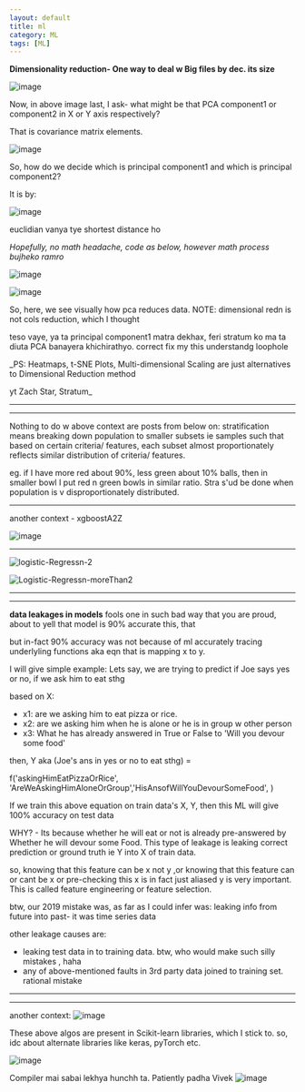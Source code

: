 ```yaml
---
layout: default
title: ml
category: ML
tags: [ML]
---
```


**Dimensionality reduction- One way to deal w Big files by dec. its size**

![image](https://github.com/sbibek086/write-the-docs/assets/11883023/6d1f50dd-88a2-459b-8c72-5f0b83485ba1)

Now, in above image last, I ask- what might be that PCA component1 or component2 in X or Y axis respectively?

That is covariance matrix elements.

![image](https://github.com/user-attachments/assets/4838595f-2142-4cc9-b270-63065e8d18b8)

So, how do we decide which is principal component1 and which is principal component2?

It is by:

![image](https://github.com/user-attachments/assets/555d0ef3-f1a3-485f-bed6-357628404b12)

euclidian vanya tye shortest distance ho 

_Hopefully, no math headache, code as below, however math process bujheko ramro_

![image](https://github.com/sbibek086/write-the-docs/assets/11883023/b5a6f20f-60fb-4555-a354-9eec8ecfa8a4)

![image](https://github.com/sbibek086/write-the-docs/assets/11883023/3c58abd1-09c5-4b3a-a809-b000f2359623)

So, here, we see visually how pca reduces data. NOTE: dimensional redn is not cols reduction, which I thought

teso vaye, ya ta principal component1 matra dekhax, feri stratum ko ma ta diuta PCA banayera khichirathyo. correct fix my this understandg loophole

_PS: Heatmaps, t-SNE Plots, Multi-dimensional Scaling are just alternatives to Dimensional Reduction method

yt Zach Star, Stratum_

---
---
Nothing to do w above context are posts from below on:
stratification means breaking down population to smaller subsets ie samples such that based on certain criteria/ features, each subset almost proportionately reflects similar distribution of criteria/ features.

eg. if I have more red about 90%, less green about 10% balls, then in smaller bowl I put red n green bowls in similar ratio. Stra s'ud be done when population is v disproportionately distributed.

---
another context - xgboostA2Z

![image](https://github.com/sbibek086/write-the-docs/assets/11883023/2c546095-b073-4a2e-a088-ce88397c187e)

---
![logistic-Regressn-2](https://github.com/user-attachments/assets/41420ee9-b15c-4f9d-8a36-192b2958ca70)

![Logistic-Regressn-moreThan2](https://github.com/user-attachments/assets/cddd97e4-aa4e-4f77-9944-9daa3ca9639b)

---
---
**data leakages in models** fools one in such bad way that you are proud, about to yell that model is 90% accurate this, that

but in-fact 90% accuracy was not because of ml accurately tracing underlyling functions aka eqn that is mapping x to y.

I will give simple example: Lets say, we are trying to predict if Joe says yes or no, if we ask him to eat sthg

based on X:
-  x1: are we asking him to eat pizza or rice.
-  x2: are we asking him when he is alone or he is in group w other person
-  x3: What he has already answered in True or False to 'Will you devour some food'

then, Y aka (Joe's ans in yes or no to eat sthg) = 

f('askingHimEatPizzaOrRice', 'AreWeAskingHimAloneOrGroup','HisAnsofWillYouDevourSomeFood', )

If we train this above equation on train data's X, Y, then this ML will give 100% accuracy on test data

WHY? - Its because whether he will eat or not is already pre-answered by Whether he will devour some Food.
This type of leakage is leaking correct prediction or ground truth ie Y into X of train data. 

so, knowing that this feature can be x not y ,or knowing that this feature can or cant be x or pre-checking this x is in fact just aliased y is very important. This is called feature engineering or feature selection.

btw, our 2019 mistake was, as far as I could infer was: leaking info from future into past- it was time series data

other leakage causes are:    
-  leaking test data in to training data. btw, who would make such silly mistakes , haha
-  any of above-mentioned faults in 3rd party data joined to training set. rational mistake

---
---
another context:
![image](https://github.com/user-attachments/assets/aceb28c7-c2d8-4039-be67-1191a42b0497)

These above algos are present in Scikit-learn libraries, which I stick to. so, idc about alternate libraries like keras, pyTorch etc.

![image](https://github.com/sbibek086/write-the-docs/assets/11883023/b214a15b-29a2-4acf-af0d-962413271751)

Compiler mai sabai lekhya hunchh ta. Patiently padha Vivek
![image](https://github.com/sbibek086/write-the-docs/assets/11883023/4f573144-e2a7-4067-957e-cc930257076d)





